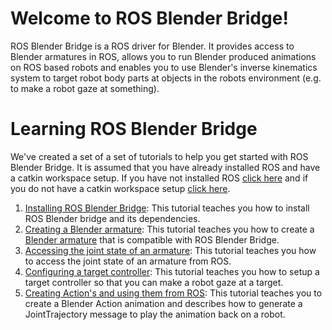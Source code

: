 Welcome to ROS Blender Bridge!
===
ROS Blender Bridge is a ROS driver for Blender. It provides access to Blender armatures in ROS, allows you to run Blender produced animations on ROS based robots and enables you to use Blender's inverse kinematics system to target robot body parts at objects in the robots environment (e.g. to make a robot gaze at something).

# Learning ROS Blender Bridge
We've created a set of a set of tutorials to help you get started with ROS Blender Bridge. It is assumed that you have already installed ROS and have a catkin workspace setup. If you have not installed ROS [click here](http://wiki.ros.org/indigo/Installation/Ubuntu) and if you do not have a catkin workspace setup [click here](http://wiki.ros.org/catkin/Tutorials/create_a_workspace).

1. [Installing ROS Blender Bridge](https://github.com/geni-lab/ros_blender_bridge/wiki/Installation): This tutorial teaches you how to install ROS Blender bridge and its dependencies.
2. [Creating a Blender armature](https://github.com/geni-lab/ros_blender_bridge/wiki/Creating-an-armature-in-Blender): This tutorial teaches you how to create a [Blender armature](http://wiki.blender.org/index.php/Doc:2.4/Manual/Rigging/Armatures) that is compatible with ROS Blender Bridge.
3. [Accessing the joint state of an armature](): This tutorial teaches you how to access the joint state of an armature from ROS.
4. [Configuring a target controller](): This tutorial teaches you how to setup a target controller so that you can make a robot gaze at a target.
5. [Creating Action's and using them from ROS](): This tutorial teaches you to create a Blender Action animation and describes how to generate a JointTrajectory message to play the animation back on a robot.
